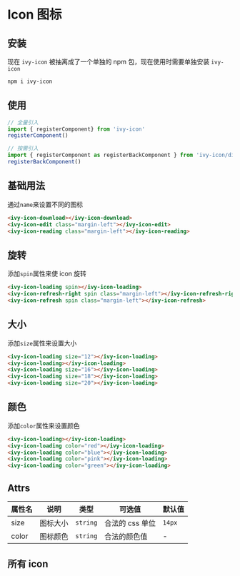 # Icon 图标

## 安装

现在 `ivy-icon` 被抽离成了一个单独的 npm 包，现在使用时需要单独安装 `ivy-icon`

```bash
npm i ivy-icon
```

## 使用

```js
// 全量引入
import { registerComponent} from 'ivy-icon'
registerComponent()

// 按需引入
import { registerComponent as registerBackComponent } from 'ivy-icon/dist/es/back.js'
registerBackComponent()
```

## 基础用法

通过`name`来设置不同的图标

<ivy-icon-download></ivy-icon-download>
<ivy-icon-edit class="margin-left"></ivy-icon-edit>
<ivy-icon-reading class="margin-left"></ivy-icon-reading>

```html
<ivy-icon-download></ivy-icon-download>
<ivy-icon-edit class="margin-left"></ivy-icon-edit>
<ivy-icon-reading class="margin-left"></ivy-icon-reading>
```

## 旋转

添加`spin`属性来使 icon 旋转

<ivy-icon-loading spin></ivy-icon-loading>
<ivy-icon-refresh-right spin class="margin-left"></ivy-icon-refresh-right>
<ivy-icon-refresh spin class="margin-left"></ivy-icon-refresh>

```html
<ivy-icon-loading spin></ivy-icon-loading>
<ivy-icon-refresh-right spin class="margin-left"></ivy-icon-refresh-right>
<ivy-icon-refresh spin class="margin-left"></ivy-icon-refresh>
```

## 大小

添加`size`属性来设置大小

<ivy-icon-loading size="12px"></ivy-icon-loading>
<ivy-icon-loading class="margin-left"></ivy-icon-loading>
<ivy-icon-loading size="16px" class="margin-left"></ivy-icon-loading>
<ivy-icon-loading size="18px" class="margin-left"></ivy-icon-loading>
<ivy-icon-loading size="20px" class="margin-left"></ivy-icon-loading>

```html
<ivy-icon-loading size="12"></ivy-icon-loading>
<ivy-icon-loading></ivy-icon-loading>
<ivy-icon-loading size="16"></ivy-icon-loading>
<ivy-icon-loading size="18"></ivy-icon-loading>
<ivy-icon-loading size="20"></ivy-icon-loading>
```

## 颜色

添加`color`属性来设置颜色

<ivy-icon-loading></ivy-icon-loading>
<ivy-icon-loading color="red" class="margin-left"></ivy-icon-loading>
<ivy-icon-loading color="blue" class="margin-left"></ivy-icon-loading>
<ivy-icon-loading color="pink" class="margin-left"></ivy-icon-loading>
<ivy-icon-loading color="green" class="margin-left"></ivy-icon-loading>

```html
<ivy-icon-loading></ivy-icon-loading>
<ivy-icon-loading color="red"></ivy-icon-loading>
<ivy-icon-loading color="blue"></ivy-icon-loading>
<ivy-icon-loading color="pink"></ivy-icon-loading>
<ivy-icon-loading color="green"></ivy-icon-loading>
```

## Attrs

| 属性名   | 说明   |类型| 可选值       | 默认值    |
|-------|------|-|-----------|--------|
| size  | 图标大小 |`string`| 合法的 css 单位 | `14px` |
| color | 图标颜色 |`string`| 合法的颜色值    | -      |

## 所有 icon

<div id="icons">
<ivy-icon-edit size="20" style="margin: 10px;"></ivy-icon-edit>
<ivy-icon-download size="20" style="margin: 10px;"></ivy-icon-download>
<ivy-icon-coin size="20" style="margin: 10px;"></ivy-icon-coin>
<ivy-icon-female size="20" style="margin: 10px;"></ivy-icon-female>
<ivy-icon-edit-outline size="20" style="margin: 10px;"></ivy-icon-edit-outline>
<ivy-icon-files size="20" style="margin: 10px;"></ivy-icon-files>
<ivy-icon-film size="20" style="margin: 10px;"></ivy-icon-film>
<ivy-icon-error size="20" style="margin: 10px;"></ivy-icon-error>
<ivy-icon-eleme size="20" style="margin: 10px;"></ivy-icon-eleme>
<ivy-icon-coffee size="20" style="margin: 10px;"></ivy-icon-coffee>
<ivy-icon-folder-remove size="20" style="margin: 10px;"></ivy-icon-folder-remove>
<ivy-icon-folder-checked size="20" style="margin: 10px;"></ivy-icon-folder-checked>
<ivy-icon-folder-add size="20" style="margin: 10px;"></ivy-icon-folder-add>
<ivy-icon-folder-delete size="20" style="margin: 10px;"></ivy-icon-folder-delete>
<ivy-icon-football size="20" style="margin: 10px;"></ivy-icon-football>
<ivy-icon-finished size="20" style="margin: 10px;"></ivy-icon-finished>
<ivy-icon-folder size="20" style="margin: 10px;"></ivy-icon-folder>
<ivy-icon-fork-spoon size="20" style="margin: 10px;"></ivy-icon-fork-spoon>
<ivy-icon-first-aid-kit size="20" style="margin: 10px;"></ivy-icon-first-aid-kit>
<ivy-icon-goblet-full size="20" style="margin: 10px;"></ivy-icon-goblet-full>
<ivy-icon-food size="20" style="margin: 10px;"></ivy-icon-food>
<ivy-icon-folder-opened size="20" style="margin: 10px;"></ivy-icon-folder-opened>
<ivy-icon-full-screen size="20" style="margin: 10px;"></ivy-icon-full-screen>
<ivy-icon-goblet-square-full size="20" style="margin: 10px;"></ivy-icon-goblet-square-full>
<ivy-icon-goblet size="20" style="margin: 10px;"></ivy-icon-goblet>
<ivy-icon-goblet-square size="20" style="margin: 10px;"></ivy-icon-goblet-square>
<ivy-icon-goods size="20" style="margin: 10px;"></ivy-icon-goods>
<ivy-icon-guide size="20" style="margin: 10px;"></ivy-icon-guide>
<ivy-icon-help size="20" style="margin: 10px;"></ivy-icon-help>
<ivy-icon-headset size="20" style="margin: 10px;"></ivy-icon-headset>
<ivy-icon-house size="20" style="margin: 10px;"></ivy-icon-house>
<ivy-icon-ice-cream-round size="20" style="margin: 10px;"></ivy-icon-ice-cream-round>
<ivy-icon-hot-water size="20" style="margin: 10px;"></ivy-icon-hot-water>
<ivy-icon-heavy-rain size="20" style="margin: 10px;"></ivy-icon-heavy-rain>
<ivy-icon-ice-drink size="20" style="margin: 10px;"></ivy-icon-ice-drink>
<ivy-icon-ice-cream size="20" style="margin: 10px;"></ivy-icon-ice-cream>
<ivy-icon-key size="20" style="margin: 10px;"></ivy-icon-key>
<ivy-icon-ice-cream-square size="20" style="margin: 10px;"></ivy-icon-ice-cream-square>
<ivy-icon-knife-fork size="20" style="margin: 10px;"></ivy-icon-knife-fork>
<ivy-icon-ice-tea size="20" style="margin: 10px;"></ivy-icon-ice-tea>
<ivy-icon-info size="20" style="margin: 10px;"></ivy-icon-info>
<ivy-icon-grape size="20" style="margin: 10px;"></ivy-icon-grape>
<ivy-icon-light-rain size="20" style="margin: 10px;"></ivy-icon-light-rain>
<ivy-icon-location-information size="20" style="margin: 10px;"></ivy-icon-location-information>
<ivy-icon-lock size="20" style="margin: 10px;"></ivy-icon-lock>
<ivy-icon-location-outline size="20" style="margin: 10px;"></ivy-icon-location-outline>
<ivy-icon-lightning size="20" style="margin: 10px;"></ivy-icon-lightning>
<ivy-icon-magic-stick size="20" style="margin: 10px;"></ivy-icon-magic-stick>
<ivy-icon-link size="20" style="margin: 10px;"></ivy-icon-link>
<ivy-icon-lollipop size="20" style="margin: 10px;"></ivy-icon-lollipop>
<ivy-icon-location size="20" style="margin: 10px;"></ivy-icon-location>
<ivy-icon-loading size="20" style="margin: 10px;"></ivy-icon-loading>
<ivy-icon-male size="20" style="margin: 10px;"></ivy-icon-male>
<ivy-icon-menu size="20" style="margin: 10px;"></ivy-icon-menu>
<ivy-icon-microphone size="20" style="margin: 10px;"></ivy-icon-microphone>
<ivy-icon-minus size="20" style="margin: 10px;"></ivy-icon-minus>
<ivy-icon-message size="20" style="margin: 10px;"></ivy-icon-message>
<ivy-icon-map-location size="20" style="margin: 10px;"></ivy-icon-map-location>
<ivy-icon-message-solid size="20" style="margin: 10px;"></ivy-icon-message-solid>
<ivy-icon-mic size="20" style="margin: 10px;"></ivy-icon-mic>
<ivy-icon-milk-tea size="20" style="margin: 10px;"></ivy-icon-milk-tea>
<ivy-icon-medal size="20" style="margin: 10px;"></ivy-icon-medal>
<ivy-icon-medal- size="20" style="margin: 10px;"></ivy-icon-medal->
<ivy-icon-mobile size="20" style="margin: 10px;"></ivy-icon-mobile>
<ivy-icon-mobile-phone size="20" style="margin: 10px;"></ivy-icon-mobile-phone>
<ivy-icon-money size="20" style="margin: 10px;"></ivy-icon-money>
<ivy-icon-more size="20" style="margin: 10px;"></ivy-icon-more>
<ivy-icon-no-smoking size="20" style="margin: 10px;"></ivy-icon-no-smoking>
<ivy-icon-more-outline size="20" style="margin: 10px;"></ivy-icon-more-outline>
<ivy-icon-notebook- size="20" style="margin: 10px;"></ivy-icon-notebook->
<ivy-icon-s-home size="20" style="margin: 10px;"></ivy-icon-s-home>
<ivy-icon-news size="20" style="margin: 10px;"></ivy-icon-news>
<ivy-icon-odometer size="20" style="margin: 10px;"></ivy-icon-odometer>
<ivy-icon name="notebook-1" size="20" style="margin: 10px;"></ivy-icon>
<ivy-icon-s-open size="20" style="margin: 10px;"></ivy-icon-s-open>
<ivy-icon-s-marketing size="20" style="margin: 10px;"></ivy-icon-s-marketing>
<ivy-icon-mouse size="20" style="margin: 10px;"></ivy-icon-mouse>
<ivy-icon-s-management size="20" style="margin: 10px;"></ivy-icon-s-management>
<ivy-icon-s-operation size="20" style="margin: 10px;"></ivy-icon-s-operation>
<ivy-icon-office-building size="20" style="margin: 10px;"></ivy-icon-office-building>
<ivy-icon-open size="20" style="margin: 10px;"></ivy-icon-open>
<ivy-icon-ship size="20" style="margin: 10px;"></ivy-icon-ship>
<ivy-icon-sell size="20" style="margin: 10px;"></ivy-icon-sell>
<ivy-icon-search size="20" style="margin: 10px;"></ivy-icon-search>
<ivy-icon-service size="20" style="margin: 10px;"></ivy-icon-service>
<ivy-icon-scissors size="20" style="margin: 10px;"></ivy-icon-scissors>
<ivy-icon-shopping-bag- size="20" style="margin: 10px;"></ivy-icon-shopping-bag->
<ivy-icon-orange size="20" style="margin: 10px;"></ivy-icon-orange>
<ivy-icon-phone-outline size="20" style="margin: 10px;"></ivy-icon-phone-outline>
<ivy-icon-picture size="20" style="margin: 10px;"></ivy-icon-picture>
<ivy-icon-receiving size="20" style="margin: 10px;"></ivy-icon-receiving>
<ivy-icon-phone size="20" style="margin: 10px;"></ivy-icon-phone>
<ivy-icon-picture-outline-round size="20" style="margin: 10px;"></ivy-icon-picture-outline-round>
<ivy-icon-refresh-left size="20" style="margin: 10px;"></ivy-icon-refresh-left>
<ivy-icon-picture-outline size="20" style="margin: 10px;"></ivy-icon-picture-outline>
<ivy-icon-pie-chart size="20" style="margin: 10px;"></ivy-icon-pie-chart>
<ivy-icon-s-data size="20" style="margin: 10px;"></ivy-icon-s-data>
<ivy-icon-refrigerator size="20" style="margin: 10px;"></ivy-icon-refrigerator>
<ivy-icon-s-cooperation size="20" style="margin: 10px;"></ivy-icon-s-cooperation>
<ivy-icon-s-check size="20" style="margin: 10px;"></ivy-icon-s-check>
<ivy-icon-s-flag size="20" style="margin: 10px;"></ivy-icon-s-flag>
<ivy-icon-s-custom size="20" style="margin: 10px;"></ivy-icon-s-custom>
<ivy-icon-s-fold size="20" style="margin: 10px;"></ivy-icon-s-fold>
<ivy-icon-s-finance size="20" style="margin: 10px;"></ivy-icon-s-finance>
<ivy-icon-remove-outline size="20" style="margin: 10px;"></ivy-icon-remove-outline>
<ivy-icon-s-comment size="20" style="margin: 10px;"></ivy-icon-s-comment>
<ivy-icon-remove size="20" style="margin: 10px;"></ivy-icon-remove>
<ivy-icon-refresh-right size="20" style="margin: 10px;"></ivy-icon-refresh-right>
<ivy-icon-s-unfold size="20" style="margin: 10px;"></ivy-icon-s-unfold>
<ivy-icon-school size="20" style="margin: 10px;"></ivy-icon-school>
<ivy-icon-s-shop size="20" style="margin: 10px;"></ivy-icon-s-shop>
<ivy-icon-s-ticket size="20" style="margin: 10px;"></ivy-icon-s-ticket>
<ivy-icon-sort-up size="20" style="margin: 10px;"></ivy-icon-sort-up>
<ivy-icon-star-on size="20" style="margin: 10px;"></ivy-icon-star-on>
<ivy-icon-success size="20" style="margin: 10px;"></ivy-icon-success>
<ivy-icon-sort size="20" style="margin: 10px;"></ivy-icon-sort>
<ivy-icon-takeaway-box size="20" style="margin: 10px;"></ivy-icon-takeaway-box>
<ivy-icon-stopwatch size="20" style="margin: 10px;"></ivy-icon-stopwatch>
<ivy-icon-thumb size="20" style="margin: 10px;"></ivy-icon-thumb>
<ivy-icon-tickets size="20" style="margin: 10px;"></ivy-icon-tickets>
<ivy-icon-turn-off-microphone size="20" style="margin: 10px;"></ivy-icon-turn-off-microphone>
<ivy-icon-time size="20" style="margin: 10px;"></ivy-icon-time>
<ivy-icon-truck size="20" style="margin: 10px;"></ivy-icon-truck>
<ivy-icon-upload size="20" style="margin: 10px;"></ivy-icon-upload>
<ivy-icon-user size="20" style="margin: 10px;"></ivy-icon-user>
<ivy-icon-user-solid size="20" style="margin: 10px;"></ivy-icon-user-solid>
<ivy-icon name="upload1" size="20" style="margin: 10px;"></ivy-icon>
<ivy-icon-video-camera-solid size="20" style="margin: 10px;"></ivy-icon-video-camera-solid>
<ivy-icon-video-play size="20" style="margin: 10px;"></ivy-icon-video-play>
<ivy-icon-video-camera size="20" style="margin: 10px;"></ivy-icon-video-camera>
<ivy-icon-right size="20" style="margin: 10px;"></ivy-icon-right>
<ivy-icon-video-pause size="20" style="margin: 10px;"></ivy-icon-video-pause>
<ivy-icon-star-off size="20" style="margin: 10px;"></ivy-icon-star-off>
<ivy-icon-trophy size="20" style="margin: 10px;"></ivy-icon-trophy>
<ivy-icon-wallet size="20" style="margin: 10px;"></ivy-icon-wallet>
<ivy-icon-watch size="20" style="margin: 10px;"></ivy-icon-watch>
<ivy-icon-warning-outline size="20" style="margin: 10px;"></ivy-icon-warning-outline>
<ivy-icon-wind-power size="20" style="margin: 10px;"></ivy-icon-wind-power>
<ivy-icon-view size="20" style="margin: 10px;"></ivy-icon-view>
<ivy-icon-watermelon size="20" style="margin: 10px;"></ivy-icon-watermelon>
<ivy-icon-share size="20" style="margin: 10px;"></ivy-icon-share>
<ivy-icon-set-up size="20" style="margin: 10px;"></ivy-icon-set-up>
<ivy-icon-zoom-in size="20" style="margin: 10px;"></ivy-icon-zoom-in>
<ivy-icon-water-cup size="20" style="margin: 10px;"></ivy-icon-water-cup>
<ivy-icon-warning size="20" style="margin: 10px;"></ivy-icon-warning>
<ivy-icon-watch- size="20" style="margin: 10px;"></ivy-icon-watch->
<ivy-icon-setting size="20" style="margin: 10px;"></ivy-icon-setting>
<ivy-icon-plus size="20" style="margin: 10px;"></ivy-icon-plus>
<ivy-icon-zoom-out size="20" style="margin: 10px;"></ivy-icon-zoom-out>
<ivy-icon-place size="20" style="margin: 10px;"></ivy-icon-place>
<ivy-icon-pear size="20" style="margin: 10px;"></ivy-icon-pear>
<ivy-icon-partly-cloudy size="20" style="margin: 10px;"></ivy-icon-partly-cloudy>
<ivy-icon-paperclip size="20" style="margin: 10px;"></ivy-icon-paperclip>
<ivy-icon-platform-eleme size="20" style="margin: 10px;"></ivy-icon-platform-eleme>
<ivy-icon-s-claim size="20" style="margin: 10px;"></ivy-icon-s-claim>
<ivy-icon-s-goods size="20" style="margin: 10px;"></ivy-icon-s-goods>
<ivy-icon-s-grid size="20" style="margin: 10px;"></ivy-icon-s-grid>
<ivy-icon-s-help size="20" style="margin: 10px;"></ivy-icon-s-help>
<ivy-icon name="shopping-bag-1" size="20" style="margin: 10px;"></ivy-icon>
<ivy-icon-shopping-cart- size="20" style="margin: 10px;"></ivy-icon-shopping-cart->
<ivy-icon name="shopping-cart-1" size="20" style="margin: 10px;"></ivy-icon>
<ivy-icon-smoking size="20" style="margin: 10px;"></ivy-icon-smoking>
<ivy-icon-shopping-cart-full size="20" style="margin: 10px;"></ivy-icon-shopping-cart-full>
<ivy-icon-soccer size="20" style="margin: 10px;"></ivy-icon-soccer>
<ivy-icon-s-promotion size="20" style="margin: 10px;"></ivy-icon-s-promotion>
<ivy-icon-sort-down size="20" style="margin: 10px;"></ivy-icon-sort-down>
<ivy-icon-s-release size="20" style="margin: 10px;"></ivy-icon-s-release>
<ivy-icon-s-opportunity size="20" style="margin: 10px;"></ivy-icon-s-opportunity>
<ivy-icon-s-order size="20" style="margin: 10px;"></ivy-icon-s-order>
<ivy-icon-s-tools size="20" style="margin: 10px;"></ivy-icon-s-tools>
<ivy-icon-sold-out size="20" style="margin: 10px;"></ivy-icon-sold-out>
<ivy-icon-s-platform size="20" style="margin: 10px;"></ivy-icon-s-platform>
<ivy-icon-suitcase size="20" style="margin: 10px;"></ivy-icon-suitcase>
<ivy-icon-suitcase- size="20" style="margin: 10px;"></ivy-icon-suitcase->
<ivy-icon-sugar size="20" style="margin: 10px;"></ivy-icon-sugar>
<ivy-icon-refresh size="20" style="margin: 10px;"></ivy-icon-refresh>
<ivy-icon-sunset size="20" style="margin: 10px;"></ivy-icon-sunset>
<ivy-icon-sunrise size="20" style="margin: 10px;"></ivy-icon-sunrise>
<ivy-icon-sunrise size="20" style="margin: 10px;"></ivy-icon-sunrise>
<ivy-icon-top-left size="20" style="margin: 10px;"></ivy-icon-top-left>
<ivy-icon-add-location size="20" style="margin: 10px;"></ivy-icon-add-location>
<ivy-icon-switch-button size="20" style="margin: 10px;"></ivy-icon-switch-button>
<ivy-icon-aim size="20" style="margin: 10px;"></ivy-icon-aim>
<ivy-icon-toilet-paper size="20" style="margin: 10px;"></ivy-icon-toilet-paper>
<ivy-icon-back size="20" style="margin: 10px;"></ivy-icon-back>
<ivy-icon-timer size="20" style="margin: 10px;"></ivy-icon-timer>
<ivy-icon-arrow-left size="20" style="margin: 10px;"></ivy-icon-arrow-left>
<ivy-icon-table-lamp size="20" style="margin: 10px;"></ivy-icon-table-lamp>
<ivy-icon-attract size="20" style="margin: 10px;"></ivy-icon-attract>
<ivy-icon-tableware size="20" style="margin: 10px;"></ivy-icon-tableware>
<ivy-icon-arrow-right size="20" style="margin: 10px;"></ivy-icon-arrow-right>
<ivy-icon-top-right size="20" style="margin: 10px;"></ivy-icon-top-right>
<ivy-icon-arrow-up size="20" style="margin: 10px;"></ivy-icon-arrow-up>
<ivy-icon-trophy- size="20" style="margin: 10px;"></ivy-icon-trophy->
<ivy-icon-alarm-clock size="20" style="margin: 10px;"></ivy-icon-alarm-clock>
<ivy-icon-top size="20" style="margin: 10px;"></ivy-icon-top>
<ivy-icon-arrow-down size="20" style="margin: 10px;"></ivy-icon-arrow-down>
<ivy-icon-turn-off size="20" style="margin: 10px;"></ivy-icon-turn-off>
<ivy-icon-apple size="20" style="margin: 10px;"></ivy-icon-apple>
<ivy-icon-monitor size="20" style="margin: 10px;"></ivy-icon-monitor>
<ivy-icon-bangzhu size="20" style="margin: 10px;"></ivy-icon-bangzhu>
<ivy-icon-unlock size="20" style="margin: 10px;"></ivy-icon-unlock>
<ivy-icon-bell size="20" style="margin: 10px;"></ivy-icon-bell>
<ivy-icon-postcard size="20" style="margin: 10px;"></ivy-icon-postcard>
<ivy-icon-bottom-right size="20" style="margin: 10px;"></ivy-icon-bottom-right>
<ivy-icon-umbrella size="20" style="margin: 10px;"></ivy-icon-umbrella>
<ivy-icon-box size="20" style="margin: 10px;"></ivy-icon-box>
<ivy-icon-moon size="20" style="margin: 10px;"></ivy-icon-moon>
<ivy-icon-brush size="20" style="margin: 10px;"></ivy-icon-brush>
<ivy-icon-present size="20" style="margin: 10px;"></ivy-icon-present>
<ivy-icon-bank-card size="20" style="margin: 10px;"></ivy-icon-bank-card>
<ivy-icon-position size="20" style="margin: 10px;"></ivy-icon-position>
<ivy-icon-bottom-left size="20" style="margin: 10px;"></ivy-icon-bottom-left>
<ivy-icon-price-tag size="20" style="margin: 10px;"></ivy-icon-price-tag>
<ivy-icon-bicycle size="20" style="margin: 10px;"></ivy-icon-bicycle>
<ivy-icon-potato-strips size="20" style="margin: 10px;"></ivy-icon-potato-strips>
<ivy-icon-baseball size="20" style="margin: 10px;"></ivy-icon-baseball>
<ivy-icon-printer size="20" style="margin: 10px;"></ivy-icon-printer>
<ivy-icon-caret-left size="20" style="margin: 10px;"></ivy-icon-caret-left>
<ivy-icon-sunny size="20" style="margin: 10px;"></ivy-icon-sunny>
<ivy-icon-camera-solid size="20" style="margin: 10px;"></ivy-icon-camera-solid>
<ivy-icon-moon-night size="20" style="margin: 10px;"></ivy-icon-moon-night>
<ivy-icon-caret-right size="20" style="margin: 10px;"></ivy-icon-caret-right>
<ivy-icon-reading size="20" style="margin: 10px;"></ivy-icon-reading>
<ivy-icon-caret-top size="20" style="margin: 10px;"></ivy-icon-caret-top>
<ivy-icon-rank size="20" style="margin: 10px;"></ivy-icon-rank>
<ivy-icon-caret-bottom size="20" style="margin: 10px;"></ivy-icon-caret-bottom>
<ivy-icon-question size="20" style="margin: 10px;"></ivy-icon-question>
<ivy-icon-basketball size="20" style="margin: 10px;"></ivy-icon-basketball>
<ivy-icon-burger size="20" style="margin: 10px;"></ivy-icon-burger>
<ivy-icon-bottom size="20" style="margin: 10px;"></ivy-icon-bottom>
<ivy-icon-c-scale-to-original size="20" style="margin: 10px;"></ivy-icon-c-scale-to-original>
<ivy-icon-camera size="20" style="margin: 10px;"></ivy-icon-camera>
<ivy-icon-chat-dot-round size="20" style="margin: 10px;"></ivy-icon-chat-dot-round>
<ivy-icon-check size="20" style="margin: 10px;"></ivy-icon-check>
<ivy-icon-chat-line-square size="20" style="margin: 10px;"></ivy-icon-chat-line-square>
<ivy-icon-chat-round size="20" style="margin: 10px;"></ivy-icon-chat-round>
<ivy-icon-chat-dot-square size="20" style="margin: 10px;"></ivy-icon-chat-dot-square>
<ivy-icon-chat-line-round size="20" style="margin: 10px;"></ivy-icon-chat-line-round>
<ivy-icon-chat-square size="20" style="margin: 10px;"></ivy-icon-chat-square>
<ivy-icon-circle-check size="20" style="margin: 10px;"></ivy-icon-circle-check>
<ivy-icon-circle-close size="20" style="margin: 10px;"></ivy-icon-circle-close>
<ivy-icon-chicken size="20" style="margin: 10px;"></ivy-icon-chicken>
<ivy-icon-circle-plus-outline size="20" style="margin: 10px;"></ivy-icon-circle-plus-outline>
<ivy-icon-circle-plus size="20" style="margin: 10px;"></ivy-icon-circle-plus>
<ivy-icon-close-notification size="20" style="margin: 10px;"></ivy-icon-close-notification>
<ivy-icon-close size="20" style="margin: 10px;"></ivy-icon-close>
<ivy-icon-cloudy-and-sunny size="20" style="margin: 10px;"></ivy-icon-cloudy-and-sunny>
<ivy-icon-cherry size="20" style="margin: 10px;"></ivy-icon-cherry>
<ivy-icon-coffee-cup size="20" style="margin: 10px;"></ivy-icon-coffee-cup>
<ivy-icon-cloudy size="20" style="margin: 10px;"></ivy-icon-cloudy>
<ivy-icon-collection-tag size="20" style="margin: 10px;"></ivy-icon-collection-tag>
<ivy-icon-cold-drink size="20" style="margin: 10px;"></ivy-icon-cold-drink>
<ivy-icon-collection size="20" style="margin: 10px;"></ivy-icon-collection>
<ivy-icon-coordinate size="20" style="margin: 10px;"></ivy-icon-coordinate>
<ivy-icon-connection size="20" style="margin: 10px;"></ivy-icon-connection>
<ivy-icon-crop size="20" style="margin: 10px;"></ivy-icon-crop>
<ivy-icon-cpu size="20" style="margin: 10px;"></ivy-icon-cpu>
<ivy-icon-copy-document size="20" style="margin: 10px;"></ivy-icon-copy-document>
<ivy-icon-d-caret size="20" style="margin: 10px;"></ivy-icon-d-caret>
<ivy-icon-d-arrow-right size="20" style="margin: 10px;"></ivy-icon-d-arrow-right>
<ivy-icon-data-board size="20" style="margin: 10px;"></ivy-icon-data-board>
<ivy-icon-data-analysis size="20" style="margin: 10px;"></ivy-icon-data-analysis>
<ivy-icon-data-line size="20" style="margin: 10px;"></ivy-icon-data-line>
<ivy-icon-d-arrow-left size="20" style="margin: 10px;"></ivy-icon-d-arrow-left>
<ivy-icon-delete-solid size="20" style="margin: 10px;"></ivy-icon-delete-solid>
<ivy-icon-delete-location size="20" style="margin: 10px;"></ivy-icon-delete-location>
<ivy-icon-discount size="20" style="margin: 10px;"></ivy-icon-discount>
<ivy-icon-date size="20" style="margin: 10px;"></ivy-icon-date>
<ivy-icon-dessert size="20" style="margin: 10px;"></ivy-icon-dessert>
<ivy-icon-dish size="20" style="margin: 10px;"></ivy-icon-dish>
<ivy-icon-delete size="20" style="margin: 10px;"></ivy-icon-delete>
<ivy-icon-document-copy size="20" style="margin: 10px;"></ivy-icon-document-copy>
<ivy-icon-document size="20" style="margin: 10px;"></ivy-icon-document>
<ivy-icon-discover size="20" style="margin: 10px;"></ivy-icon-discover>
<ivy-icon-document-add size="20" style="margin: 10px;"></ivy-icon-document-add>
<ivy-icon-document-checked size="20" style="margin: 10px;"></ivy-icon-document-checked>
<ivy-icon-document-delete size="20" style="margin: 10px;"></ivy-icon-document-delete>
<ivy-icon-document-remove size="20" style="margin: 10px;"></ivy-icon-document-remove>
<ivy-icon-dish- size="20" style="margin: 10px;"></ivy-icon-dish->
</div>

<script setup>
import { onMounted } from 'vue';

onMounted(()=>{
    document.getElementById('icons').addEventListener('click', ev=>{
        const target = ev.target;
        const nodeName = target.nodeName;
        const name = target.name;
        const icon = `<ivy-icon name="${name}"></ivy-icon>`;
        if(nodeName === 'IVY-ICON'){
            if (window.navigator.clipboard) {
                window.navigator.clipboard
                    .writeText(icon)
                    .then(
                        () => {
                            alert(`已复制到粘贴板：${icon}`);
                        },
                        () => {
                            alert(`复制到粘贴板失败：${icon}`);
                        }
                    )
                    .catch(e => {
                        throw e;
                    });
            }else{
                alert('浏览器不支持，请切换到chrome浏览器')
            }
        }
    },false)

    document.getElementById("table").setAttribute('data-source', JSON.stringify([
        {name: 'name', desc: '图标的名称', type: 'String', value: '-', defaultValue: '-' },
        {name: 'spin', desc: '旋转图标', type: 'String', value: '-', defaultValue: '-' },
        {name: 'size', desc: '图标的大小-同fontSize', type: 'String', value: '-', defaultValue: '14px' },
        {name: 'color', desc: '图标的颜色-合法的css颜色', type: 'String', value: '-', defaultValue: '-' }
    ]))
})
</script>
